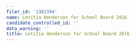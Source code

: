 ```yaml
---
filer_id: '1382194'
name: Letitia Henderson for School Board 2016
candidate_controlled_id: ''
data_warning: ''
title: Letitia Henderson for School Board 2016
---
```

